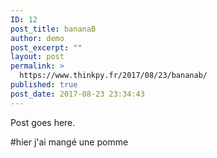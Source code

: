 ```yaml
---
ID: 12
post_title: bananaB
author: demo
post_excerpt: ""
layout: post
permalink: >
  https://www.thinkpy.fr/2017/08/23/bananab/
published: true
post_date: 2017-08-23 23:34:43
---
```

Post goes here.

#hier j'ai mangé une pomme